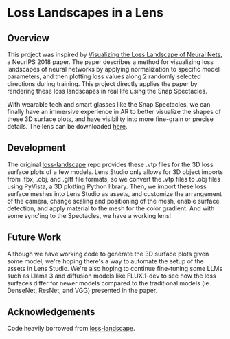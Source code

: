 # Loss Landscapes in a Lens

## Overview

This project was inspired by [Visualizing the Loss Landscape of Neural Nets](https://arxiv.org/abs/1712.09913), a NeurIPS 2018 paper. The paper describes a method for visualizing loss landscapes of neural networks by applying normalization to specific model parameters, and then plotting loss values along 2 randomly selected directions during training. This project directly applies the  paper by rendering these loss landscapes in real life using the Snap Spectacles. 

With wearable tech and smart glasses like the Snap Spectacles, we can finally have an immersive experience in AR to better visualize the shapes of these 3D surface plots, and have visibility into more fine-grain or precise details. The lens can be downloaded [here](https://www.snapchat.com/lens/724f44537ca84400acef41af5ae386b3).

## Development

The original [loss-landscape](https://github.com/tomgoldstein/loss-landscape) repo provides these .vtp files for the 3D loss surface plots of a few models. Lens Studio only allows for 3D object imports from .fbx, .obj, and .gltf file formats, so we convert the .vtp files to .obj files using PyVista, a 3D plotting Python library. Then, we import these loss surface meshes into Lens Studio as assets, and customize the arrangement of the camera, change scaling and positioning of the mesh, enable surface detection, and apply material to the mesh for the color gradient. And with some sync'ing to the Spectacles, we have a working lens!

## Future Work

Although we have working code to generate the 3D surface plots given some model, we're hoping there's a way to automate the setup of the assets in Lens Studio. We're also hoping to continue fine-tuning some LLMs such as Llama 3 and diffusion models like FLUX.1-dev to see how the loss surfaces differ for newer models compared to the traditional models (ie. DenseNet, ResNet, and VGG) presented in the paper.

## Acknowledgements

Code heavily borrowed from [loss-landscape](https://github.com/tomgoldstein/loss-landscape).
